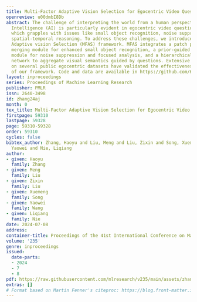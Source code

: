 ```yaml
---
title: Multi-Factor Adaptive Vision Selection for Egocentric Video Question Answering
openreview: u00dmbI8Db
abstract: The challenge of interpreting the world from a human perspective in Artificial
  Intelligence (AI) is particularly evident in egocentric video question answering,
  which grapples with issues like small object recognition, noise suppression, and
  spatial-temporal reasoning. To address these challenges, we introduce the Multi-Factor
  Adaptive vision Selection (MFAS) framework. MFAS integrates a patch partition and
  merging module for enhanced small object recognition, a prior-guided patch selection
  module for noise suppression and focused analysis, and a hierarchical aggregation
  network to aggregate visual semantics guided by questions. Extensive experiments
  on several public egocentric datasets have validated the effectiveness and generalization
  of our framework. Code and data are available in https://github.com/Hyu-Zhang/EgoVideoQA.
layout: inproceedings
series: Proceedings of Machine Learning Research
publisher: PMLR
issn: 2640-3498
id: zhang24aj
month: 0
tex_title: Multi-Factor Adaptive Vision Selection for Egocentric Video Question Answering
firstpage: 59310
lastpage: 59328
page: 59310-59328
order: 59310
cycles: false
bibtex_author: Zhang, Haoyu and Liu, Meng and Liu, Zixin and Song, Xuemeng and Wang,
  Yaowei and Nie, Liqiang
author:
- given: Haoyu
  family: Zhang
- given: Meng
  family: Liu
- given: Zixin
  family: Liu
- given: Xuemeng
  family: Song
- given: Yaowei
  family: Wang
- given: Liqiang
  family: Nie
date: 2024-07-08
address:
container-title: Proceedings of the 41st International Conference on Machine Learning
volume: '235'
genre: inproceedings
issued:
  date-parts:
  - 2024
  - 7
  - 8
pdf: https://raw.githubusercontent.com/mlresearch/v235/main/assets/zhang24aj/zhang24aj.pdf
extras: []
# Format based on Martin Fenner's citeproc: https://blog.front-matter.io/posts/citeproc-yaml-for-bibliographies/
---
```

